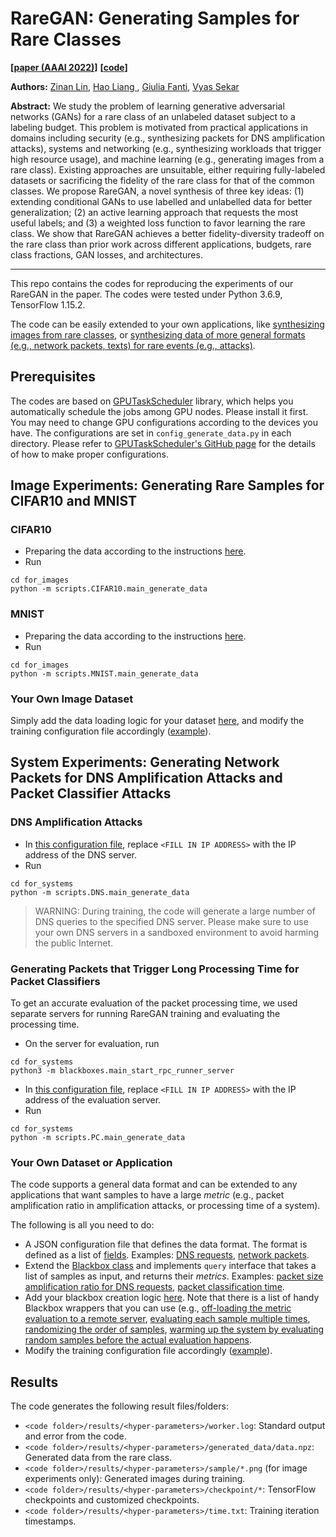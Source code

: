 # RareGAN: Generating Samples for Rare Classes

**[[paper (AAAI 2022)](#)]**
**[[code](https://github.com/fjxmlzn/RareGAN)]**


**Authors:** [Zinan Lin](http://www.andrew.cmu.edu/user/zinanl/), [Hao Liang ](https://www.linkedin.com/in/hao-liang-5b5020198/), [Giulia Fanti](https://www.andrew.cmu.edu/user/gfanti/), [Vyas Sekar](https://users.ece.cmu.edu/~vsekar/)

**Abstract:** We study the problem of learning generative adversarial networks (GANs) for a rare class of an unlabeled dataset subject to a labeling budget. This problem is motivated from practical applications in domains including security (e.g., synthesizing packets for DNS amplification attacks), systems and networking (e.g., synthesizing workloads that trigger high resource usage), and machine learning (e.g., generating images from a rare class). Existing approaches are unsuitable, either requiring fully-labeled datasets or sacrificing the fidelity of the rare class for that of the common classes. We propose RareGAN, a novel synthesis of three key ideas: (1) extending conditional GANs to use labelled and unlabelled data for better generalization; (2) an active learning approach that requests the most useful labels; and (3) a weighted loss function to favor learning the rare class. We show that RareGAN achieves a better fidelity-diversity tradeoff on the rare class than prior work across different applications, budgets, rare class fractions, GAN losses, and architectures.

---
This repo contains the codes for reproducing the experiments of our RareGAN in the paper. The codes were tested under Python 3.6.9, TensorFlow 1.15.2.

The code can be easily extended to your own applications, like [synthesizing images from rare classes](#extend-image), or [synthesizing data of more general formats (e.g., network packets, texts) for rare events (e.g., attacks)](#extend-network).

## Prerequisites

The codes are based on [GPUTaskScheduler](https://github.com/fjxmlzn/GPUTaskScheduler) library, which helps you automatically schedule the jobs among GPU nodes. Please install it first. You may need to change GPU configurations according to the devices you have. The configurations are set in `config_generate_data.py` in each directory. Please refer to [GPUTaskScheduler's GitHub page](https://github.com/fjxmlzn/GPUTaskScheduler) for the details of how to make proper configurations.

## Image Experiments: Generating Rare Samples for CIFAR10 and MNIST

### CIFAR10

* Preparing the data according to the instructions [here](for_images/data/CIFAR10/README.md).
* Run

```
cd for_images
python -m scripts.CIFAR10.main_generate_data
```

### MNIST

* Preparing the data according to the instructions [here](for_images/data/MNIST/README.md).
* Run

```
cd for_images
python -m scripts.MNIST.main_generate_data
```

### <span id="extend-image">Your Own Image Dataset</span>
Simply add the data loading logic for your dataset [here](for_images/lib/data/load_data.py), and modify the training configuration file accordingly ([example](for_images/scripts/CIFAR10/config_generate_data.py)).

## System Experiments: Generating Network Packets for DNS Amplification Attacks and Packet Classifier Attacks

### DNS Amplification Attacks

* In [this configuration file](for_systems/scripts/DNS/config_generate_data.py), replace `<FILL IN IP ADDRESS>` with the IP address of the DNS server.
* Run

```
cd for_systems
python -m scripts.DNS.main_generate_data
```

> WARNING: During training, the code will generate a large number of DNS queries to the specified DNS server. Please make sure to use your own DNS servers in a sandboxed environment to avoid harming the public Internet. 

### Generating Packets that Trigger Long Processing Time for Packet Classifiers

To get an accurate evaluation of the packet processing time, we used separate servers for running RareGAN training and evaluating the processing time.

* On the server for evaluation, run

```
cd for_systems
python3 -m blackboxes.main_start_rpc_runner_server
```

* In [this configuration file](for_systems/scripts/PC/config_generate_data.py), replace `<FILL IN IP ADDRESS>` with the IP address of the evaluation server.
* Run

```
cd for_systems
python -m scripts.PC.main_generate_data
```

### <span id="extend-network">Your Own Dataset or Application</span>

The code supports a general data format and can be extended to any applications that want samples to have a large *metric* (e.g., packet amplification ratio in amplification attacks, or processing time of a system).

The following is all you need to do:

* A JSON configuration file that defines the data format. The format is defined as a list of [fields](for_systems/lib/data/fields.py). Examples: [DNS requests](for_systems/input_definitions/dns_input_definition.json), [network packets](for_systems/input_definitions/packet_classification_input_definition.json).
* Extend the [Blackbox class](for_systems/blackboxes/blackbox.py) and implements `query` interface that takes a list of samples as input, and returns their *metrics*. Examples: [packet size amplification ratio for DNS requests](for_systems/blackboxes/dns_blackbox.py), [packet classification time](for_systems/blackboxes/packet_classification_blackbox.py).
* Add your blackbox creation logic [here](for_systems/blackboxes/blackbox_utils.py). Note that there is a list of handy Blackbox wrappers that you can use (e.g., [off-loading the metric evaluation to a remote server](for_systems/blackboxes/rpc_wrapper.py), [evaluating each sample multiple times](for_systems/blackboxes/average_measurement_wrapper.py), [randomizing the order of samples](for_systems/blackboxes/random_order_measurement_wrapper.py), [warming up the system by evaluating random samples before the actual evaluation happens](for_systems/blackboxes/warm_up_measurement_wrapper.py). 
* Modify the training configuration file accordingly ([example](for_systems/scripts/DNS/config_generate_data.py)).



## Results

The code generates the following result files/folders:

* `<code folder>/results/<hyper-parameters>/worker.log`: Standard output and error from the code.
* `<code folder>/results/<hyper-parameters>/generated_data/data.npz`: Generated data from the rare class.
* `<code folder>/results/<hyper-parameters>/sample/*.png` (for image experiments only): Generated images during training.
* `<code folder>/results/<hyper-parameters>/checkpoint/*`: TensorFlow checkpoints and customized checkpoints.
* `<code folder>/results/<hyper-parameters>/time.txt`: Training iteration timestamps.